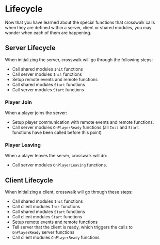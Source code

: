 # Lifecycle

Now that you have learned about the special functions that crosswalk calls when they are defined within a server, client or shared modules, you may wonder when each of them are happening.

## Server Lifecycle

When initializing the server, crosswalk will go through the following steps:

- Call shared modules `Init` functions
- Call server modules `Init` functions
- Setup remote events and remote functions
- Call shared modules `Start` functions
- Call server modules `Start` functions

### Player Join

When a player joins the server:

- Setup player communication with remote events and remote functions.
- Call server modules `OnPlayerReady` functions (all `Init` and `Start` functions have been called before this point)

### Player Leaving

When a player leaves the server, crosswalk will do:

- Call server modules `OnPlayerLeaving` functions.

## Client Lifecycle

When initializing a client, crosswalk will go through these steps:

- Call shared modules `Init` functions
- Call client modules `Init` functions
- Call shared modules `Start` functions
- Call client modules `Start` functions
- Setup remote events and remote functions
- Tell server that the client is ready, which triggers the calls to `OnPlayerReady` server functions
- Call client modules `OnPlayerReady` functions
